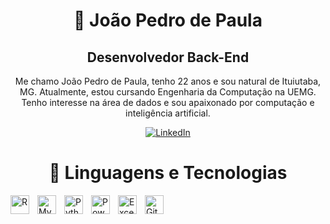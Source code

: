 <div align="center">
    <h1>👾 João Pedro de Paula</h1>
</div>

<div align="center">
    <h2><strong>Desenvolvedor Back-End</strong></h2>
    <p>Me chamo João Pedro de Paula, tenho 22 anos e sou natural de Ituiutaba, MG. Atualmente, estou cursando Engenharia da Computação na UEMG. Tenho interesse na área de dados e sou apaixonado por computação e inteligência artificial.</p>
    <p align="center">
        <a href="https://www.linkedin.com/in/joao-pedro-de-paula" target="_blank">
            <img 
                alt="LinkedIn" 
                title="Me siga no LinkedIn" 
                src="https://img.shields.io/badge/LinkedIn-0A66C2?style=for-the-badge&logo=linkedin&logoColor=white"
            />
        </a>
    </p>
</div>

<div align="center">
    <h1>🤖 Linguagens e Tecnologias</h1>
</div>

<img 
    align="left" 
    alt="R" 
    title="R"
    width="30px" 
    style="padding-right: 10px;" 
    src="https://cdn.jsdelivr.net/gh/devicons/devicon/icons/r/r-original.svg" />
    
<img 
    align="left" 
    alt="MySQL" 
    title="MySQL"
    width="30px" 
    style="padding-right: 10px;" 
    src="https://cdn.jsdelivr.net/gh/devicons/devicon/icons/mysql/mysql-original.svg" />
    
<img 
    align="left" 
    alt="Python" 
    title="Python"
    width="30px" 
    style="padding-right: 10px;" 
    src="https://cdn.jsdelivr.net/gh/devicons/devicon/icons/python/python-original.svg" />

<img 
    align="left" 
    alt="PowerBI" 
    title="PowerBI"
    width="30px" 
    style="padding-right: 10px;" 
    src="https://seeklogo.com/images/P/power-bi-icon-1126EA8B21-seeklogo.com.png" />

<img 
    align="left" 
    alt="Excel" 
    title="Excel"
    width="30px" 
    style="padding-right: 10px;" 
    src="https://cdn.jsdelivr.net/gh/devicons/devicon/icons/file-excel/file-excel-original.svg" />

<img 
    align="left" 
    alt="Git" 
    title="Git"
    width="30px" 
    style="padding-right: 10px;" 
    src="https://cdn.jsdelivr.net/gh/devicons/devicon/icons/git/git-original.svg" />
    
<br/>
<br/>
